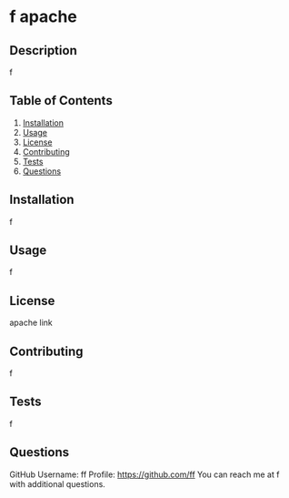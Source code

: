 # f apache

## Description

f

## Table of Contents

 1. [Installation](#Installation)
 2. [Usage](#Usage)
 3. [License](#License)
 4. [Contributing](#Contributing)
 5. [Tests](#Tests)
 6. [Questions](#Questions)

## <a name='Installation'></a>Installation

f

## <a name='Usage'></a>Usage 

f

## <a name='License'></a>License 
apache link

## <a name='Contributing'></a>Contributing  

f

## <a name='Tests'></a>Tests

f

##  <a name='Questions'></a>Questions

GitHub Username: ff
Profile: https://github.com/ff
You can reach me at f with additional questions.

